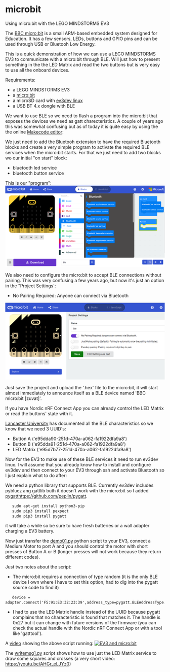 # microbit
Using micro:bit with the LEGO MINDSTORMS EV3

The [BBC micro:bit](https://en.wikipedia.org/wiki/Micro_Bit) is a small ARM-based embedded system designed for Education.
It has a few sensors, LEDs, buttons and GPIO pins and can be used through USB or Bluetooh Low Energy.

This is a quick demonstration of how we can use a LEGO MINDSTORMS EV3 to communicate with a micro:bit through BLE. Will just how to present something in the the LED Matrix and read the two buttons but is very easy to use all the onboard devices.

Requirements:
- a LEGO MINDSTORMS EV3
- a [micro:bit](https://microbit.org/)
- a microSD card with [ev3dev linux](https://www.ev3dev.org/)
- a USB BT 4.x dongle with BLE

We want to use BLE so we need to flash a program into the micro:bit that exposes the devices we need as gatt charecteristics. A couple of years ago this was somewhat confusing but as of today it is quite easy by using the the online [Makecode editor](https://makecode.microbit.org/#editor):

We just need to add the Bluetooh extension to have the required Bluetooth blocks and create a very simple program to activate the required BLE services when the micro:bit starts. For that we just need to add two blocks wo our initial "on start" block:

+ bluetooth led service
+ bluetooth button service

This is our "program":
![Program](https://github.com/JorgePe/microbit/blob/master/makecode-ble-01.png)

We also need to configure the micro:bit to accept BLE connections without pairing. This was very confusing a few years ago, but now it's just an option in the "Project Settings':

+ No Pairing Required: Anyone can connect via Bluetooth

![Project settings](https://github.com/JorgePe/microbit/blob/master/makecode-ble-02.png)


Just save the project and upload the '.hex' file to the micro:bit, it will start almost immediately to announce itself as a BLE device named 'BBC micro:bit [zuvat]'.

If you have Nordic nRF Connect App you can already control the LED Matrix or read the buttons' state with it.

[Lancaster University](https://lancaster-university.github.io/microbit-docs/resources/bluetooth/bluetooth_profile.html) has documented all the BLE characteristics so we know that we need 3 UUID's:

+ Button A ('e95dda90-251d-470a-a062-fa1922dfa9a8')
+ Button B ('e95dda91-251d-470a-a062-fa1922dfa9a8')
+ LED Matrix ('e95d7b77-251d-470a-a062-fa1922dfa9a8')

Now for the EV3 to make use of these BLE services it need to run ev3dev linux. I will assume that you already know how to install and configure ev3dev and then connect to your EV3 through ssh and activate Bluetooth so I just explain what to do after:

We need a python library that supports BLE. Currently ev3dev includes pybluez ang gattlib buth it doesn't work with the micro:bit so I added [pygatt]()https://github.com/peplin/pygatt.

```
   sudo apt-get install python3-pip
   sudo pip3 install pexpect
   sudo pip3 install pygatt
```

it will take a while so be sure to have fresh batteries or a wall adapter charging a EV3 battery.

Now just transfer the [demo01.py](https://github.com/JorgePe/microbit/blob/master/demo01.py) python script to your EV3, connect a Medium Motor to port A and you should control the motor with short presses of Button A or B (longer presses will not work because they return different codes).

Just two notes about the script:

+ The micro:bit requires a connection of type random (it is the only BLE device I own where I have to set this option, had to dig into the pygatt source code to find it)
```
   device = adapter.connect('F5:91:E3:32:23:39',address_type=pygatt.BLEAddressType.random)
```
+ I had to use the LED Matrix handle instead of the UUID because pygatt complains that no characteristic is found that matches it. The handle is 0x27 but it can change with future versions of the firmware (you can check the actual handle with the Nordic nRF Connect App or with a tool like 'gatttool').

A [video](https://youtu.be/7sGR8Ce65QA) showing the above script running:
[![EV3 and micro:bit](https://66.media.tumblr.com/97e82bcb856c7ac19df3f3683e98ae88/tumblr_ppaise45aV1ws4ayp_1280.jpg)](https://youtu.be/7sGR8Ce65QA "EV3 and micro:bit")

The [writemsg1.py](https://github.com/JorgePe/microbit/blob/master/writemsg1.py) script shows how to use just the LED Matrix service to draw some squares and crosses (a very short video: https://youtu.be/AHGr_eLJYz0)
